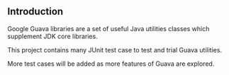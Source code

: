 ## Introduction 

Google Guava libraries are a set of useful Java utilities classes which 
supplement JDK core libraries. 

This project contains many JUnit test case to test and trial Guava utilities.

More test cases will be added as more features of Guava are explored.




